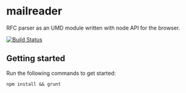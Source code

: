 mailreader
===========

RFC parser as an UMD module written with node API for the browser.

[![Build Status](https://travis-ci.org/whiteout-io/mailreader.png?branch=master)](https://travis-ci.org/whiteout-io/mailreader)

## Getting started

Run the following commands to get started:

    npm install && grunt
